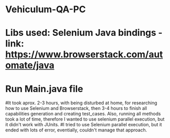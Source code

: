 # Vehiculum-QA-PC
# Libs used:  Selenium Java bindings - link: https://www.browserstack.com/automate/java
# Run Main.java file
#It took aprox. 2-3 hours, with being disturbed at home, for researching how to use Selenium and Browserstack, then 3-4 hours to finish all capabilities generation and creating test_cases. Also, running all methods took a lot of time, therefore I wanted to use selenium parallel execution, but it didn't work with JUnits.
#I tried to use Selenium parallel execution, but it ended with lots of error, eventially, couldn't manage that approach. 
